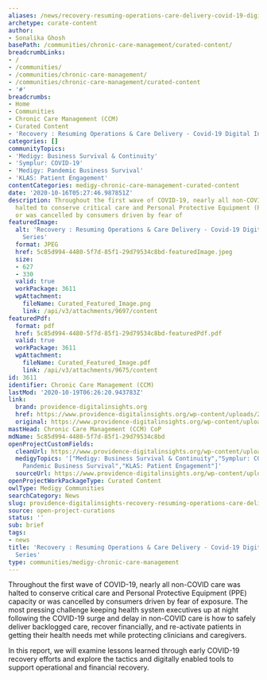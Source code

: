 ```yaml
---
aliases: /news/recovery-resuming-operations-care-delivery-covid-19-digital-insight-series
archetype: curate-content
author:
- Sonalika Ghosh
basePath: /communities/chronic-care-management/curated-content/
breadcrumbLinks:
- /
- /communities/
- /communities/chronic-care-management/
- /communities/chronic-care-management/curated-content
- '#'
breadcrumbs:
- Home
- Communities
- Chronic Care Management (CCM)
- Curated Content
- 'Recovery : Resuming Operations & Care Delivery - Covid-19 Digital Insight Series'
categories: []
communityTopics:
- 'Medigy: Business Survival & Continuity'
- 'Symplur: COVID-19'
- 'Medigy: Pandemic Business Survival'
- 'KLAS: Patient Engagement'
contentCategories: medigy-chronic-care-management-curated-content
date: '2020-10-16T05:27:46.987851Z'
description: Throughout the first wave of COVID-19, nearly all non-COVID care was
  halted to conserve critical care and Personal Protective Equipment (PPE) capacity
  or was cancelled by consumers driven by fear of
featuredImage:
  alt: 'Recovery : Resuming Operations & Care Delivery - Covid-19 Digital Insight
    Series'
  format: JPEG
  href: 5c85d994-4480-5f7d-85f1-29d79534c8bd-featuredImage.jpeg
  size:
  - 627
  - 330
  valid: true
  workPackage: 3611
  wpAttachment:
    fileName: Curated_Featured_Image.png
    link: /api/v3/attachments/9697/content
featuredPdf:
  format: pdf
  href: 5c85d994-4480-5f7d-85f1-29d79534c8bd-featuredPdf.pdf
  valid: true
  workPackage: 3611
  wpAttachment:
    fileName: Curated_Featured_Image.pdf
    link: /api/v3/attachments/9675/content
id: 3611
identifier: Chronic Care Management (CCM)
lastMod: '2020-10-19T06:26:20.943783Z'
link:
  brand: providence-digitalinsights.org
  href: https://www.providence-digitalinsights.org/wp-content/uploads/2020/06/Digital_Insight_Report_4_Recovery-092520.pdf
  original: https://www.providence-digitalinsights.org/wp-content/uploads/2020/06/Digital_Insight_Report_4_Recovery-092520.pdf
mastHead: Chronic Care Management (CCM) CoP
mdName: 5c85d994-4480-5f7d-85f1-29d79534c8bd
openProjectCustomFields:
  cleanUrl: https://www.providence-digitalinsights.org/wp-content/uploads/2020/06/Digital_Insight_Report_4_Recovery-092520.pdf
  medigyTopics: '["Medigy: Business Survival & Continuity","Symplur: COVID-19","Medigy:
    Pandemic Business Survival","KLAS: Patient Engagement"]'
  sourceUrl: https://www.providence-digitalinsights.org/wp-content/uploads/2020/06/Digital_Insight_Report_4_Recovery-092520.pdf
openProjectWorkPackageType: Curated Content
owlType: Medigy Communities
searchCategory: News
slug: providence-digitalinsights-recovery-resuming-operations-care-delivery-covid-19-digital-insight-series
source: open-project-curations
status: ''
sub: brief
tags:
- news
title: 'Recovery : Resuming Operations & Care Delivery - Covid-19 Digital Insight
  Series'
type: communities/medigy-chronic-care-management
---
```


<p>Throughout the first wave of COVID-19, nearly all non-COVID care was halted to conserve critical care and Personal Protective Equipment (PPE) capacity or was cancelled by consumers driven by fear of exposure. The most pressing challenge keeping health system executives up at night following the COVID-19 surge and delay in non-COVID care is how to safely deliver backlogged care, recover financially, and re-activate patients in getting their health needs met while protecting clinicians and caregivers.&nbsp;</p><p>In this report, we will examine lessons learned through early COVID-19 recovery efforts and explore the tactics and digitally enabled tools to support operational and financial recovery.</p>